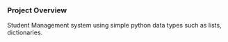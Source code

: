 ### Project Overview

 Student Management system using simple python data types such as lists, dictionaries.


